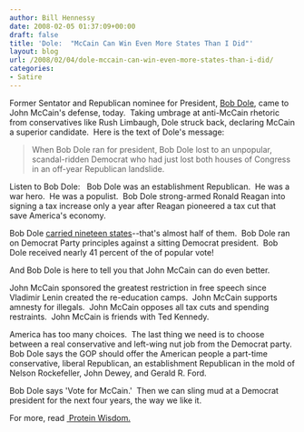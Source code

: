 ```yaml
---
author: Bill Hennessy
date: 2008-02-05 01:37:09+00:00
draft: false
title: 'Dole:  "McCain Can Win Even More States Than I Did"'
layout: blog
url: /2008/02/04/dole-mccain-can-win-even-more-states-than-i-did/
categories:
- Satire
---
```


Former Sentator and Republican nominee for President, [Bob Dole](https://apnews.myway.com/article/20080204/D8UJPM380.html), came to John McCain's defense, today.  Taking umbrage at anti-McCain rhetoric from conservatives like Rush Limbaugh, Dole struck back, declaring McCain a superior candidate.  Here is the text of Dole's message:


> When Bob Dole ran for president, Bob Dole lost to an unpopular, scandal-ridden Democrat who had just lost both houses of Congress in an off-year Republican landslide.

Listen to Bob Dole:   Bob Dole was an establishment Republican.  He was a war hero.  He was a populist.  Bob Dole strong-armed Ronald Reagan into signing a tax increase only a year after Reagan pioneered a tax cut that save America's economy.

Bob Dole [carried nineteen states](https://en.wikipedia.org/wiki/U.S._presidential_election,_1996)--that's almost half of them.  Bob Dole ran on Democrat Party principles against a sitting Democrat president.  Bob Dole received nearly 41 percent of the of popular vote!

And Bob Dole is here to tell you that John McCain can do even better.

John McCain sponsored the greatest restriction in free speech since Vladimir Lenin created the re-education camps.  John McCain supports amnesty for illegals.  John McCain opposes all tax cuts and spending restraints.  John McCain is friends with Ted Kennedy.

America has too many choices.  The last thing we need is to choose between a real conservative and left-wing nut job from the Democrat party.  Bob Dole says the GOP should offer the American people a part-time conservative, liberal Republican, an establishment Republican in the mold of Nelson Rockefeller, John Dewey, and Gerald R. Ford.

Bob Dole says 'Vote for McCain.'  Then we can sling mud at a Democrat president for the next four years, the way we like it.


For more, read [ Protein Wisdom.](https://proteinwisdom.com/?p=10967)
